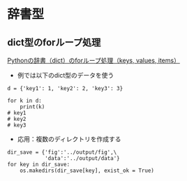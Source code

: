 # 辞書型


## dict型のforループ処理

[Pythonの辞書（dict）のforループ処理（keys, values, items）](https://note.nkmk.me/python-dict-keys-values-items/)

- 例では以下のdict型のデータを使う
```
d = {'key1': 1, 'key2': 2, 'key3': 3}
```

```
for k in d:
    print(k)
# key1
# key2
# key3
```

- 応用：複数のディレクトリを作成する

```
dir_save = {'fig':'../output/fig',\
            'data':'../output/data'}
for key in dir_save:
    os.makedirs(dir_save[key], exist_ok = True)

```


